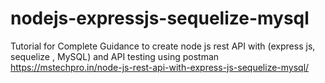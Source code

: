 # nodejs-expressjs-sequelize-mysql
Tutorial for Complete Guidance to create node js rest API with (express js, sequelize , MySQL) and API testing using postman 
https://mstechpro.in/node-js-rest-api-with-express-js-sequelize-mysql/

